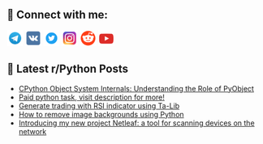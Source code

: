 ## 🔎 Connect with me:
[<img src="https://github.com/bullbesh/bullbesh/blob/main/images/Telegram.png" width="32" height="32" />](https://t.me/bullbesh)
[<img src="https://github.com/bullbesh/bullbesh/blob/main/images/VK.png" width="32" height="32" />](https://vk.com/bullbesh)
[<img src="https://github.com/bullbesh/bullbesh/blob/main/images/Twitter.png" width="32" height="32" />](https://twitter.com/bullbesh1)
[<img src="https://github.com/bullbesh/bullbesh/blob/main/images/Instagram.png" width="32" height="32" />](https://www.instagram.com/bullbesh)
[<img src="https://github.com/bullbesh/bullbesh/blob/main/images/Reddit.png" width="32" height="32" />](https://www.reddit.com/user/bullbesh)
[<img src="https://github.com/bullbesh/bullbesh/blob/main/images/YouTube.png" width="32" height="32" />](https://www.youtube.com/channel/UCtfjRs6uzgq5mfm8S06WTcg)

## 📕 Latest r/Python Posts
<!-- BLOG-POST-LIST:START -->
- [CPython Object System Internals: Understanding the Role of PyObject](https://www.reddit.com/r/Python/comments/182racz/cpython_object_system_internals_understanding_the/)
- [Paid python task, visit description for more!](https://www.reddit.com/r/Python/comments/182p48q/paid_python_task_visit_description_for_more/)
- [Generate trading with RSI indicator using Ta-Lib](https://www.reddit.com/r/Python/comments/182p20o/generate_trading_with_rsi_indicator_using_talib/)
- [How to remove image backgrounds using Python](https://www.reddit.com/r/Python/comments/182p15x/how_to_remove_image_backgrounds_using_python/)
- [Introducing my new project Netleaf: a tool for scanning devices on the network](https://www.reddit.com/r/Python/comments/182m274/introducing_my_new_project_netleaf_a_tool_for/)
<!-- BLOG-POST-LIST:END -->
